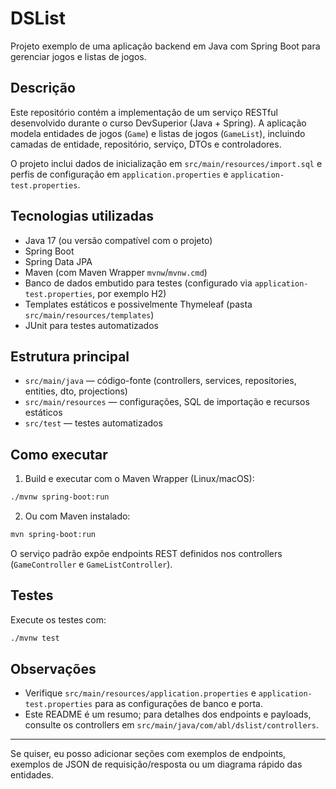 # DSList

Projeto exemplo de uma aplicação backend em Java com Spring Boot para gerenciar jogos e listas de jogos.

## Descrição

Este repositório contém a implementação de um serviço RESTful desenvolvido durante o curso DevSuperior (Java + Spring). A aplicação modela entidades de jogos (`Game`) e listas de jogos (`GameList`), incluindo camadas de entidade, repositório, serviço, DTOs e controladores.

O projeto inclui dados de inicialização em `src/main/resources/import.sql` e perfis de configuração em `application.properties` e `application-test.properties`.

## Tecnologias utilizadas

- Java 17 (ou versão compatível com o projeto)
- Spring Boot
- Spring Data JPA
- Maven (com Maven Wrapper `mvnw`/`mvnw.cmd`)
- Banco de dados embutido para testes (configurado via `application-test.properties`, por exemplo H2)
- Templates estáticos e possivelmente Thymeleaf (pasta `src/main/resources/templates`)
- JUnit para testes automatizados

## Estrutura principal

- `src/main/java` — código-fonte (controllers, services, repositories, entities, dto, projections)
- `src/main/resources` — configurações, SQL de importação e recursos estáticos
- `src/test` — testes automatizados

## Como executar

1. Build e executar com o Maven Wrapper (Linux/macOS):

```bash
./mvnw spring-boot:run
```

2. Ou com Maven instalado:

```bash
mvn spring-boot:run
```

O serviço padrão expõe endpoints REST definidos nos controllers (`GameController` e `GameListController`).

## Testes

Execute os testes com:

```bash
./mvnw test
```

## Observações

- Verifique `src/main/resources/application.properties` e `application-test.properties` para as configurações de banco e porta.
- Este README é um resumo; para detalhes dos endpoints e payloads, consulte os controllers em `src/main/java/com/abl/dslist/controllers`.

---

Se quiser, eu posso adicionar seções com exemplos de endpoints, exemplos de JSON de requisição/resposta ou um diagrama rápido das entidades.
